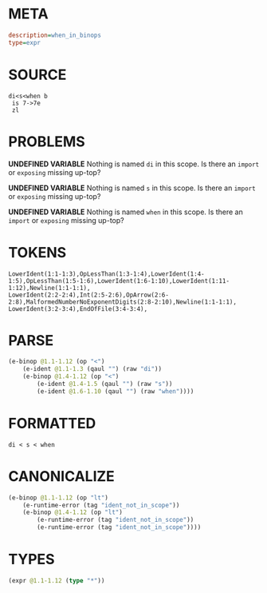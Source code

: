 # META
~~~ini
description=when_in_binops
type=expr
~~~
# SOURCE
~~~roc
di<s<when b
 is 7->7e
 zl
~~~
# PROBLEMS
**UNDEFINED VARIABLE**
Nothing is named `di` in this scope.
Is there an `import` or `exposing` missing up-top?

**UNDEFINED VARIABLE**
Nothing is named `s` in this scope.
Is there an `import` or `exposing` missing up-top?

**UNDEFINED VARIABLE**
Nothing is named `when` in this scope.
Is there an `import` or `exposing` missing up-top?

# TOKENS
~~~zig
LowerIdent(1:1-1:3),OpLessThan(1:3-1:4),LowerIdent(1:4-1:5),OpLessThan(1:5-1:6),LowerIdent(1:6-1:10),LowerIdent(1:11-1:12),Newline(1:1-1:1),
LowerIdent(2:2-2:4),Int(2:5-2:6),OpArrow(2:6-2:8),MalformedNumberNoExponentDigits(2:8-2:10),Newline(1:1-1:1),
LowerIdent(3:2-3:4),EndOfFile(3:4-3:4),
~~~
# PARSE
~~~clojure
(e-binop @1.1-1.12 (op "<")
	(e-ident @1.1-1.3 (qaul "") (raw "di"))
	(e-binop @1.4-1.12 (op "<")
		(e-ident @1.4-1.5 (qaul "") (raw "s"))
		(e-ident @1.6-1.10 (qaul "") (raw "when"))))
~~~
# FORMATTED
~~~roc
di < s < when
~~~
# CANONICALIZE
~~~clojure
(e-binop @1.1-1.12 (op "lt")
	(e-runtime-error (tag "ident_not_in_scope"))
	(e-binop @1.4-1.12 (op "lt")
		(e-runtime-error (tag "ident_not_in_scope"))
		(e-runtime-error (tag "ident_not_in_scope"))))
~~~
# TYPES
~~~clojure
(expr @1.1-1.12 (type "*"))
~~~
